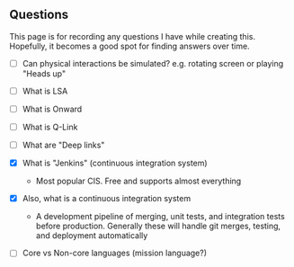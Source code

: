 ## Questions
This page is for recording any questions I have while creating this. Hopefully, it becomes a good spot for finding answers over time.

 - [ ] Can physical interactions be simulated? e.g. rotating screen or playing "Heads up"
 - [ ] What is LSA
 - [ ] What is Onward
 - [ ] What is Q-Link
 - [ ] What are "Deep links"
 - [x] What is "Jenkins" (continuous integration system)
    - Most popular CIS. Free and supports almost everything 
 - [x] Also, what is a continuous integration system
    - A development pipeline of merging, unit tests, and integration tests before production. Generally these will handle git merges, testing, and deployment automatically
 - [ ] Core vs Non-core languages (mission language?)

 